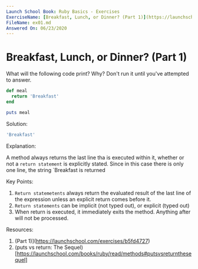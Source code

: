 ```yaml
---
Launch School Book: Ruby Basics - Exercises
ExerciseName: [Breakfast, Lunch, or Dinner? (Part 1)](https://launchschool.com/exercises/b5fd4727)
FileName: ex01.md
Answered On: 06/23/2020
---
```


# Breakfast, Lunch, or Dinner? (Part 1)

What will the following code print? Why? Don't run it until you've attempted 
to answer.

```ruby
def meal
  return 'Breakfast'
end

puts meal
```


Solution:
```ruby
'Breakfast'
```

Explanation: 

A method always returns the last line tha is executed within it, whether or not 
a `return statement` is explicitly stated. Since in this case there is only one 
line, the string `Breakfast is returned

Key Points:
1. `Return statemetents` always return the evaluated result of the last line of 
the expression unless an explicit return comes before it.
2. `Return statements` can be implicit (not typed out), or explicit (typed out)
3. When return is executed, it immediately exits the method. Anything after will
not be processed.


Resources:

1. (Part 1)](https://launchschool.com/exercises/b5fd4727)
2. (puts vs return: The Sequel)[https://launchschool.com/books/ruby/read/methods#putsvsreturnthesequel]